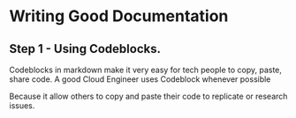 # Writing Good Documentation

## Step 1 - Using Codeblocks.

Codeblocks in markdown make it very easy for tech people to copy, paste, share code. A good Cloud Engineer uses Codeblock whenever possible

Because it allow others to copy and paste their code to replicate or research issues.
